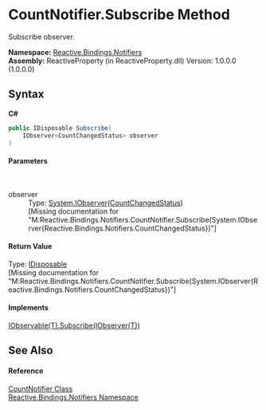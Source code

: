 # CountNotifier.Subscribe Method 
 

Subscribe observer.

**Namespace:**&nbsp;<a href="85d6a4d9-378c-3a5c-c6f0-5aaea99aa56b">Reactive.Bindings.Notifiers</a><br />**Assembly:**&nbsp;ReactiveProperty (in ReactiveProperty.dll) Version: 1.0.0.0 (1.0.0.0)

## Syntax

**C#**<br />
``` C#
public IDisposable Subscribe(
	IObserver<CountChangedStatus> observer
)
```


#### Parameters
&nbsp;<dl><dt>observer</dt><dd>Type: <a href="http://msdn2.microsoft.com/en-us/library/dd783449" target="_blank">System.IObserver</a>(<a href="06dfbc3e-5106-0e07-b4ec-ead1d5d72c32">CountChangedStatus</a>)<br />\[Missing <param name="observer"/> documentation for "M:Reactive.Bindings.Notifiers.CountNotifier.Subscribe(System.IObserver{Reactive.Bindings.Notifiers.CountChangedStatus})"\]</dd></dl>

#### Return Value
Type: <a href="http://msdn2.microsoft.com/en-us/library/aax125c9" target="_blank">IDisposable</a><br />\[Missing <returns> documentation for "M:Reactive.Bindings.Notifiers.CountNotifier.Subscribe(System.IObserver{Reactive.Bindings.Notifiers.CountChangedStatus})"\]

#### Implements
<a href="http://msdn2.microsoft.com/en-us/library/dd782981" target="_blank">IObservable(T).Subscribe(IObserver(T))</a><br />

## See Also


#### Reference
<a href="a01ebca9-d088-ead8-a353-58550ee88dec">CountNotifier Class</a><br /><a href="85d6a4d9-378c-3a5c-c6f0-5aaea99aa56b">Reactive.Bindings.Notifiers Namespace</a><br />
